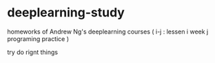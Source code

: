 # deeplearning-study
homeworks of Andrew Ng's deeplearning courses ( i-j : lessen i week j programing practice )

try do rignt things
